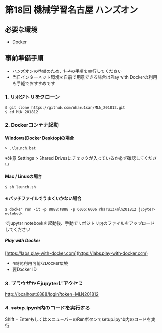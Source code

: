 # 第18回 機械学習名古屋 ハンズオン
## 必要な環境
- Docker

## 事前準備手順
- ハンズオンの準備のため、1~4の手順を実行してください
- 当日インターネット環境を自前で用意できる場合はPlay with Dockerの利用も手軽でおすすめです

### 1. リポジトリをクローン
```
$ git clone https://github.com/nharu1san/MLN_201812.git
$ cd MLN_201812
```

### 2. Dockerコンテナ起動
#### Windows(Docker Desktop)の場合
```
> .\launch.bat
```
※注意 Settings > Shared Drivesにチェックが入っているか必ず確認してください

#### Mac / Linuxの場合
```
$ sh launch.sh
```

#### ※バッチファイルでうまくいかない場合
```
$ docker run -it -p 8888:8888 -p 6006:6006 nharu13/mln201812 jupyter-notebook
```
でjupyter notebookを起動後、手動でリポジトリ内のファイルをアップロードしてください

##### Play with Docker
[https://labs.play-with-docker.com](https://labs.play-with-docker.com)
- 4時間利用可能なDocker環境
- 要Docker ID

### 3. ブラウザからjupyterにアクセス
[http://localhost:8888/login?token=MLN201812](http://localhost:8888/login?token=MLN201812)

### 4. setup.ipynb内のコードを実行する
Shift + EnterもしくはメニューバーのRunボタンでsetup.ipynb内のコードを実行
